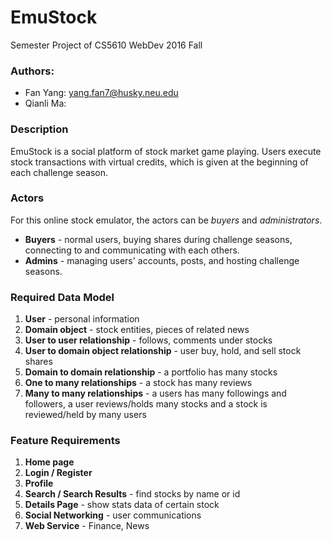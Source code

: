 # EmuStock
Semester Project of CS5610 WebDev 2016 Fall   

### Authors:  
* Fan Yang: yang.fan7@husky.neu.edu 
* Qianli Ma: 

### Description
EmuStock is a social platform of stock market game playing. Users execute stock transactions with virtual credits, which is given at the beginning of each challenge season.

### Actors
For this online stock emulator, the actors can be *buyers* and *administrators*.  
* **Buyers** - normal users, buying shares during challenge seasons, connecting to and communicating with each others.
* **Admins** - managing users' accounts, posts, and hosting challenge seasons.

### Required Data Model
1. **User** - personal information 
2. **Domain object** - stock entities, pieces of related news
3. **User to user relationship** - follows, comments under stocks 
4. **User to domain object relationship** - user buy, hold, and sell stock shares
5. **Domain to domain relationship** - a portfolio has many stocks 
6. **One to many relationships** - a stock has many reviews
7. **Many to many relationships** - a users has many followings and followers, a user reviews/holds many stocks and a stock is reviewed/held by many users

### Feature Requirements
1. **Home page**
2. **Login / Register**
3. **Profile**
4. **Search / Search Results** - find stocks by name or id
5. **Details Page** - show stats data of certain stock
6. **Social Networking** - user communications
7. **Web Service** - Finance, News
